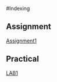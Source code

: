 #Indexing
## Assignment
[Assignment1](https://github.com/Bikku345/EAD/tree/main/Assignment/Assingment1)

## Practical
[LAB1](https://github.com/Bikku345/EAD/tree/main/Practical/Lab1)